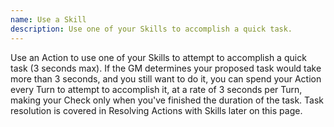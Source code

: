 ```yaml
---
name: Use a Skill
description: Use one of your Skills to accomplish a quick task.
---
```


Use an Action to use one of your Skills to attempt to
accomplish a quick task (3 seconds max). If the GM
determines your proposed task would take more than
3 seconds, and you still want to do it, you can spend
your Action every Turn to attempt to accomplish it, at
a rate of 3 seconds per Turn, making your Check only
when you've finished the duration of the task. Task
resolution is covered in Resolving Actions with Skills
later on this page.

